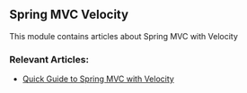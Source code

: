 ## Spring MVC Velocity

This module contains articles about Spring MVC with Velocity

### Relevant Articles:
- [Quick Guide to Spring MVC with Velocity](http://www.baeldung.com/spring-mvc-with-velocity)
